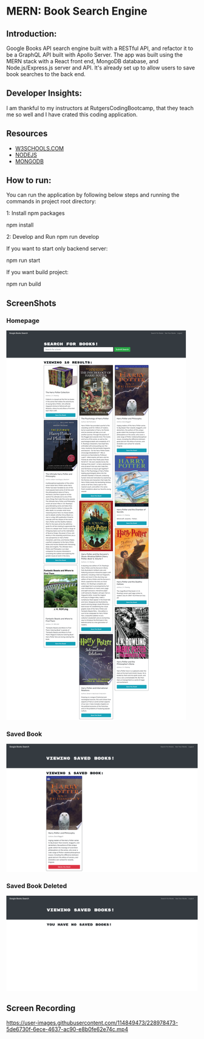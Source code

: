 # MERN: Book Search Engine

## Introduction:

Google Books API search engine built with a RESTful API, and refactor it to be a GraphQL API built with Apollo Server. The app was built using the MERN stack with a React front end, MongoDB database, and Node.js/Express.js server and API. It's already set up to allow users to save book searches to the back end.

## Developer Insights:

I am thankful to my instructors at RutgersCodingBootcamp, that they teach me so well and I have crated this coding application.

## Resources
-   [W3SCHOOLS.COM](https://www.w3schools.com/nodejs/)
-   [NODEJS](https://www.w3schools.com/nodejs/)
-   [MONGODB](https://www.w3schools.com/mongodb/)

## How to run:


You can run the application by following below steps and running the commands in project root directory:


1: Install npm packages

npm install

2: Develop and Run
npm run develop

If you want to start only backend server:

npm run start

If you want build project:

npm run build


## ScreenShots

### Homepage

![Homepage](./assets/s1.png)


### Saved Book
![Homepage](./assets/s2.png)



### Saved Book Deleted

![Homepage](./assets/s3.png)


## Screen Recording



https://user-images.githubusercontent.com/114849473/228978473-5de6730f-6ece-4637-ac90-e8b0fe62e74c.mp4

